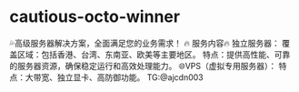 # cautious-octo-winner
💦高级服务器解决方案，全面满足您的业务需求！ 🔥 服务内容🔥 独立服务器： 覆盖区域：包括香港、台湾、东南亚、欧美等主要地区。 特点：提供高性能、可靠的服务器资源，确保稳定运行和高效处理能力。 🌐VPS（虚拟专用服务器）： 特点：大带宽、独立显卡、高防御功能。 TG:@ajcdn003
